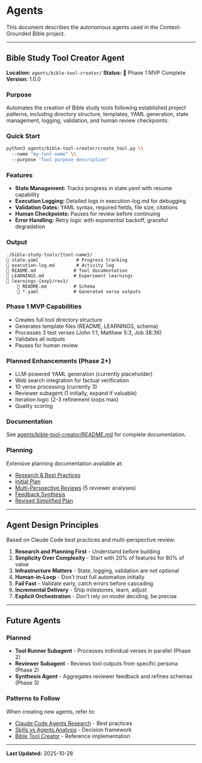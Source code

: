# Agents

This document describes the autonomous agents used in the Context-Grounded Bible project.

---

## Bible Study Tool Creator Agent

**Location:** `agents/bible-tool-creator/`
**Status:**  Phase 1 MVP Complete
**Version:** 1.0.0

### Purpose

Automates the creation of Bible study tools following established project patterns, including directory structure, templates, YAML generation, state management, logging, validation, and human review checkpoints.

### Quick Start

```bash
python3 agents/bible-tool-creator/create_tool.py \\
  --name "my-tool-name" \\
  --purpose "Tool purpose description"
```

### Features

- **State Management:** Tracks progress in state.yaml with resume capability
- **Execution Logging:** Detailed logs in execution-log.md for debugging
- **Validation Gates:** YAML syntax, required fields, file size, citations
- **Human Checkpoints:** Pauses for review before continuing
- **Error Handling:** Retry logic with exponential backoff, graceful degradation

### Output

```
./bible-study-tools/{tool-name}/
   state.yaml              # Progress tracking
   execution-log.md        # Activity log
   README.md              # Tool documentation
   LEARNINGS.md           # Experiment learnings
   learnings-{exp}/rev1/
       README.md          # Schema
       *.yaml             # Generated verse outputs
```

### Phase 1 MVP Capabilities

- Creates full tool directory structure
- Generates template files (README, LEARNINGS, schema)
- Processes 3 test verses (John 1:1, Matthew 5:3, Job 38:36)
- Validates all outputs
- Pauses for human review

### Planned Enhancements (Phase 2+)

- LLM-powered YAML generation (currently placeholder)
- Web search integration for factual verification
- 10 verse processing (currently 3)
- Reviewer subagent (1 initially, expand if valuable)
- Iteration logic (2-3 refinement loops max)
- Quality scoring

### Documentation

See [agents/bible-tool-creator/README.md](agents/bible-tool-creator/README.md) for complete documentation.

### Planning

Extensive planning documentation available at:
- [Research & Best Practices](plan/research/)
- [Initial Plan](plan/feat-subagent-create-skill/initial-plan.md)
- [Multi-Perspective Reviews](plan/feat-subagent-create-skill/) (5 reviewer analyses)
- [Feedback Synthesis](plan/feat-subagent-create-skill/feedback-synthesis.md)
- [Revised Simplified Plan](plan/feat-subagent-create-skill/revised-plan.md)

---

## Agent Design Principles

Based on Claude Code best practices and multi-perspective review:

1. **Research and Planning First** - Understand before building
2. **Simplicity Over Complexity** - Start with 20% of features for 80% of value
3. **Infrastructure Matters** - State, logging, validation are not optional
4. **Human-in-Loop** - Don't trust full automation initially
5. **Fail Fast** - Validate early, catch errors before cascading
6. **Incremental Delivery** - Ship milestones, learn, adjust
7. **Explicit Orchestration** - Don't rely on model deciding, be precise

---

## Future Agents

### Planned

- **Tool Runner Subagent** - Processes individual verses in parallel (Phase 2)
- **Reviewer Subagent** - Reviews tool outputs from specific persona (Phase 2)
- **Synthesis Agent** - Aggregates reviewer feedback and refines schemas (Phase 3)

### Patterns to Follow

When creating new agents, refer to:
- [Claude Code Agents Research](plan/research/claude-agents-research.md) - Best practices
- [Skills vs Agents Analysis](plan/research/skills-vs-agents-analysis.md) - Decision framework
- [Bible Tool Creator](agents/bible-tool-creator/) - Reference implementation

---

**Last Updated:** 2025-10-28
